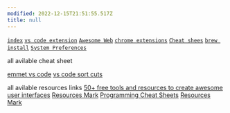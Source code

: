 ```yaml
---
modified: 2022-12-15T21:51:55.517Z
title: null
---
```


[`index`](./README.md)
[`vs code extension`](./md-files/My%20VS%20Code%20extensions.md)
[`Awesome Web`](./md-files/Awesome-Web-Development-Resources.md)
[`chrome extensions`](./md-files/chrom-extension.md)
[`Cheat shees`](./md-files/cheat%20sheets.md)
[`brew install`](./md-files/brew%20setup.md)
[`System Preferences`](./System%20Preferences.md)

<!-- [`System Preferences`](./System%20Preferences.md) -->
<!-- [`System Preferences`](./System%20Preferences.md) -->
<!-- [`System Preferences`](./System%20Preferences.md) -->
<!-- [`System Preferences`](./System%20Preferences.md) -->
<!-- [`System Preferences`](./System%20Preferences.md) -->
<!-- [`System Preferences`](./System%20Preferences.md) -->
<!-- [`System Preferences`](./System%20Preferences.md) -->
<!-- [`System Preferences`](./System%20Preferences.md) -->
<!-- [`System Preferences`](./System%20Preferences.md) -->
<!-- [`System Preferences`](./System%20Preferences.md) -->
<!-- [`System Preferences`](./System%20Preferences.md) -->
<!-- [`System Preferences`](./System%20Preferences.md) -->
<!-- [`System Preferences`](./System%20Preferences.md) -->
<!-- [`System Preferences`](./System%20Preferences.md) -->
<!-- [`System Preferences`](./System%20Preferences.md) -->

all avilable cheat sheet

[emmet vs code](https://docs.emmet.io/cheat-sheet/)
[vs code sort cuts](https://code.visualstudio.com/shortcuts/keyboard-shortcuts-macos.pdf)

all avilable resources links
[50+ free tools and resources to create awesome user interfaces](https://dev.to/cruip/50-free-tools-and-resources-to-create-awesome-user-interfaces-1c1b)
[Resources Mark](https://resourcesmark.vercel.app/)
[Programming Cheat Sheets](https://cheatography.com/programming/)
[Resources Mark](https://resourcesmark.vercel.app/)
